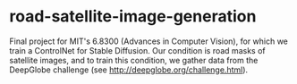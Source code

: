 # road-satellite-image-generation
Final project for MIT's 6.8300 (Advances in Computer Vision), for which we train a ControlNet for Stable Diffusion. Our condition is road masks of satellite images, and to train this condition, we gather data from the DeepGlobe challenge (see http://deepglobe.org/challenge.html).
